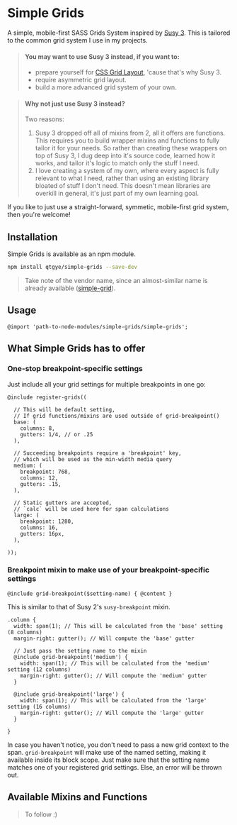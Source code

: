 # Simple Grids

A simple, mobile-first SASS Grids System inspired by [Susy 3](http://oddbird.net/susy/docs/).
This is tailored to the common grid system I use in my projects.

> #### You may want to use **Susy 3** instead, if you want to:
> * prepare yourself for [CSS Grid Layout](https://css-tricks.com/snippets/css/complete-guide-grid/), 'cause that's why Susy 3.
> * require asymmetric grid layout.
> * build a more advanced grid system of your own.  

> #### Why not just use Susy 3 instead?
> Two reasons:  
> 1. Susy 3 dropped off all of mixins from 2, all it offers are functions.
> This requires you to build wrapper mixins and functions to fully tailor it for your needs.
> So rather than creating these wrappers on top of Susy 3, I dug deep into it's source code, learned how it works, and tailor it's logic to match only the stuff I need.  
> 2. I love creating a system of my own, where every aspect is fully relevant to what I need, rather than using an existing library bloated of stuff I don't need.
> This doesn't mean libraries are overkill in general, it's just part of my own learning goal.

If you like to just use a straight-forward, symmetic, mobile-first grid system, then you're welcome!  

## Installation
Simple Grids is available as an npm module.
```sh
npm install qtgye/simple-grids --save-dev
```
> Take note of the vendor name, since an almost-similar name is already available ([simple-grid](https://www.npmjs.com/package/simple-grid)).

## Usage
```
@import 'path-to-node-modules/simple-grids/simple-grids';
```


## What Simple Grids has to offer

### One-stop breakpoint-specific settings
Just include all your grid settings for multiple breakpoints in one go:
```
@include register-grids((
  
  // This will be default setting,
  // If grid functions/mixins are used outside of grid-breakpoint()
  base: (
    columns: 8,
    gutters: 1/4, // or .25
  ),

  // Succeeding breakpoints require a 'breakpoint' key,
  // which will be used as the min-width media query
  medium: (
    breakpoint: 768,
    columns: 12,
    gutters: .15,
  ),

  // Static gutters are accepted,
  // `calc` will be used here for span calculations
  large: (
    breakpoint: 1280,
    columns: 16,
    gutters: 16px,
  ),
  
));
```

### Breakpoint mixin to make use of your breakpoint-specific settings
`@include grid-breakpoint($setting-name) { @content }`  

This is similar to that of Susy 2's `susy-breakpoint` mixin.
```
.column {
  width: span(1); // This will be calculated from the 'base' setting (8 columns)
  margin-right: gutter(); // Will compute the 'base' gutter
  
  // Just pass the setting name to the mixin
  @include grid-breakpoint('medium') {
    width: span(1); // This will be calculated from the 'medium' setting (12 columns)
    margin-right: gutter(); // Will compute the 'medium' gutter
  }

  @include grid-breakpoint('large') {
    width: span(1); // This will be calculated from the 'large' setting (16 columns)
    margin-right: gutter(); // Will compute the 'large' gutter
  }

}
```
In case you haven't notice, you don't need to pass a new grid context to the span.
`grid-breakpoint` will make use of the named setting, making it available inside its block scope.
Just make sure that the setting name matches one of your registered grid settings. Else, an error will be thrown out.

## Available Mixins and Functions
> To follow :)
